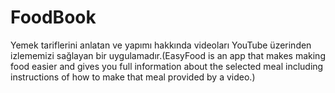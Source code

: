 # FoodBook
Yemek tariflerini anlatan ve yapımı hakkında videoları YouTube üzerinden izlememizi sağlayan bir uygulamadır.(EasyFood is an app that makes making food easier and gives you full information about the selected meal including instructions of how to make that meal provided by a video.)
